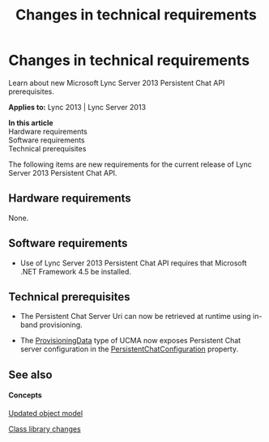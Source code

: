 ﻿---
title: Changes in technical requirements
TOCTitle: Changes in technical requirements
ms:assetid: 15ad2523-b485-4fc9-84af-0bb3b6c32e44
ms:mtpsurl: https://msdn.microsoft.com/en-us/library/Dn439204(v=office.15)
ms:contentKeyID: 57101300
ms.date: 07/24/2014
mtps_version: v=office.15
---

# Changes in technical requirements

Learn about new Microsoft Lync Server 2013 Persistent Chat API prerequisites.


**Applies to:** Lync 2013 | Lync Server 2013

**In this article**  
Hardware requirements  
Software requirements  
Technical prerequisites  

The following items are new requirements for the current release of Lync Server 2013 Persistent Chat API.

## Hardware requirements

None.

## Software requirements

  - Use of Lync Server 2013 Persistent Chat API requires that Microsoft .NET Framework 4.5 be installed.

## Technical prerequisites

  - The Persistent Chat Server Uri can now be retrieved at runtime using in-band provisioning.

  - The [ProvisioningData](https://msdn.microsoft.com/en-us/library/hh385025\(v=office.15\)) type of UCMA now exposes Persistent Chat server configuration in the [PersistentChatConfiguration](https://msdn.microsoft.com/en-us/library/jj728925\(v=office.15\)) property.

## See also

#### Concepts

[Updated object model](updated-object-model.md)

[Class library changes](class-library-changes.md)

